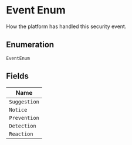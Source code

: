 
# Event Enum

How the platform has handled this security event.

## Enumeration

`EventEnum`

## Fields

| Name |
|  --- |
| `Suggestion` |
| `Notice` |
| `Prevention` |
| `Detection` |
| `Reaction` |

